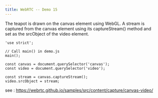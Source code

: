 ```yaml
---
title: WebRTC -- Demo 15
---
```


The teapot is drawn on the canvas element using WebGL. A stream is captured from the canvas element using its captureStream() method and set as the srcObject of the video element.

```
'use strict';

// Call main() in demo.js
main();

const canvas = document.querySelector('canvas');
const video = document.querySelector('video');

const stream = canvas.captureStream();
video.srcObject = stream;
```

see : https://webrtc.github.io/samples/src/content/capture/canvas-video/
